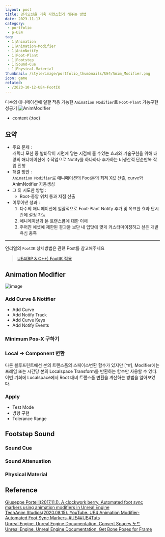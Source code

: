 ```yaml
---
layout: post
title: 걷기모션을 더욱 자연스럽게 해주는 방법
date: 2023-11-13
category: 
 - portfolio
 - p-UE4
tag:
 - 1|Animation
 - 1|Animation-Modifier
 - 1|AnimNotify
 - 1|Foot-Plant
 - 1|Footstep
 - 1|Sound-Cue
 - 1|Physical-Material
thumbnail: /style/image/portfolio_thumbnails/UE4/Anim_Modifier.png
icon: game
related: 
 - /2023-10-12-UE4-FootIK
---
```


다수의 애니메이션에 일괄 적용 가능한 `Animation Modifier`로 `Foot-Plant` 기능구현 성공기
![AnimModifier](https://github.com/ssonsonya/ssonsonya.github.io/assets/116151781/f63821db-d037-4dcd-9b83-89c041604f5e)

* content
{:toc}

## 요약

- 주요 문제 :  
    캐릭터 모션 중 발바닥이 지면에 닿는 지점에 줄 수있는 효과와 기술구현을 위해 대량의 애니메이션에 수작업으로 Notify를 하나하나 추가하는 비생산적 단순반복 작업 진행   
- 해결 방안 :  
    `Animation Modifier`로 애니메이션의 Foot본의 최저 X값 산출, curve와 AnimNotifier 자동생성
- 그 외 시도한 방법 : 
    - Root-중앙 위치 통과 지점 산출  
- 이루어낸 성과 :  
    1. 다수의 애니메이션에 일괄적으로 Foot-Plant Notify 추가 및 목표한 효과 단시간에 설정 가능
    2. 애니메이션과 본 트랜스폼에 대한 이해  
    3. 주어진 에셋에 제한된 결과물 보단 내 입맛에 맞게 커스터마이징하고 싶은 개발욕심 충족  

---

언리얼의 `FootIK` 상세방법은 관련 Post를 참고해주세요  
> [UE4(BP & C++) FootIK 적용](2023-10-11-UE4-FootIK)

## Animation Modifier
![image](https://github.com/ssonsonya/ssonsonya.github.io/assets/116151781/ecf315ea-ecf6-48d0-add9-dc9e8f48806a)  

### Add Curve & Notifier
- Add Curve
- Add Notify Track
- Add Curve Keys
- Add Notify Events

### Minimum Pos-X 구하기

### Local → Component 변환
다른 블루프린트에선 본의 트랜스폼의 스페이스변환 함수가 있지만 [^#], Modifier에는 프레임 또는 시간당 본의 Localspace Transform를 반환하는 함수만 사용할 수 있다.  
이번 기회에 Localspace에서 Root 대비 트랜스폼 변환을 계산하는 방법을 알아보았다.

### Apply
 - Test Mode
 - 방향 구현
 - Tolerance Range

## Footstep Sound

### Sound Cue

### Sound Attenuation

### Physical Material

## Reference

[Giuseppe Portelli(2017.11.1). A clockwork berry. Automated foot sync markers using animation modifiers in Unreal Engine](http://www.aclockworkberry.com/automated-foot-sync-markers-using-animation-modifiers-unreal-engine/)  
[TechAnim Studios(2020.08.15). YouTube. UE4 Animation Modifier-Automated Foot Sync Markers-#UE4#UE4Tuts](https://www.youtube.com/watch?v=UEcbYBmd-oc)  
[Unreal Engine. Unreal Engine Documentation. Convert Spaces 노드](https://docs.unrealengine.com/4.26/ko/AnimatingObjects/SkeletalMeshAnimation/NodeReference/SpaceConversion/)  
[Unreal Engine. Unreal Engine Documentation. Get Bone Poses for Frame](https://docs.unrealengine.com/4.26/en-US/BlueprintAPI/AnimationBlueprintLibrary/Pose/GetBonePosesforFrame/)  
